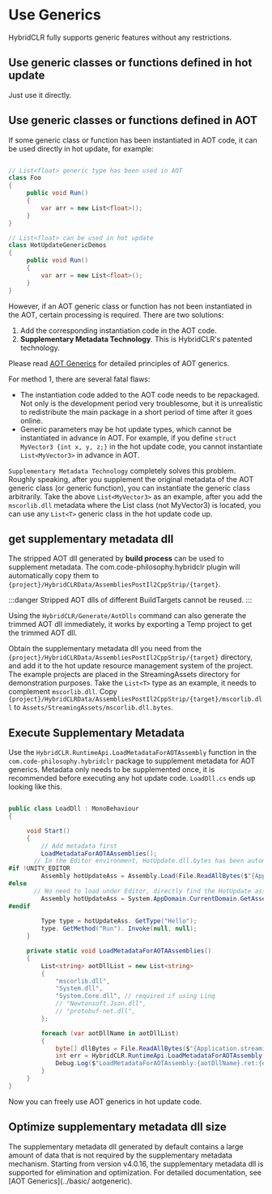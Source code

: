 # Use Generics

HybridCLR fully supports generic features without any restrictions.

## Use generic classes or functions defined in hot update

Just use it directly.

## Use generic classes or functions defined in AOT

If some generic class or function has been instantiated in AOT code, it can be used directly in hot update, for example:

```csharp

// List<float> generic type has been used in AOT
class Foo
{
     public void Run()
     {
         var arr = new List<float>();
     }
}

// List<float> can be used in hot update
class HotUpdateGenericDemos
{
     public void Run()
     {
         var arr = new List<float>();
     }
}

```

However, if an AOT generic class or function has not been instantiated in the AOT, certain processing is required. There are two solutions:

1. Add the corresponding instantiation code in the AOT code.
1. **Supplementary Metadata Technology**. This is HybridCLR's patented technology.

Please read [AOT Generics](../basic/aotgeneric.md) for detailed principles of AOT generics.

For method 1, there are several fatal flaws:

- The instantiation code added to the AOT code needs to be repackaged. Not only is the development period very troublesome, but it is unrealistic to redistribute the main package in a short period of time after it goes online.
- Generic parameters may be hot update types, which cannot be instantiated in advance in AOT. For example, if you define `struct MyVector3 {int x, y, z;}` in the hot update code, you cannot instantiate `List<MyVector3>` in advance in AOT.

`Supplementary Metadata Technology` completely solves this problem. Roughly speaking, after you supplement the original metadata of the AOT generic class (or generic function), you can instantiate the generic class arbitrarily. Take the above `List<MyVector3>` as an example, after you add the `mscorlib.dll` metadata where the List class (not MyVector3) is located, you can use any `List<T>` generic class in the hot update code up.

## get supplementary metadata dll

The stripped AOT dll generated by **build process** can be used to supplement metadata. The com.code-philosophy.hybridclr plugin will automatically copy them to `{project}/HybridCLRData/AssembliesPostIl2CppStrip/{target}`.

:::danger
Stripped AOT dlls of different BuildTargets cannot be reused.
:::

Using the `HybridCLR/Generate/AotDlls` command can also generate the trimmed AOT dll immediately, it works by exporting a Temp project to get the trimmed AOT dll.

Obtain the supplementary metadata dll you need from the `{project}/HybridCLRData/AssembliesPostIl2CppStrip/{target}` directory, and add it to the hot update resource management system of the project. The example projects are placed in the StreamingAssets directory for demonstration purposes.
Take the `List<T>` type as an example, it needs to complement `mscorlib.dll`. Copy `{project}/HybridCLRData/AssembliesPostIl2CppStrip/{target}/mscorlib.dll` to `Assets/StreamingAssets/mscorlib.dll.bytes`.

## Execute Supplementary Metadata

Use the `HybridCLR.RuntimeApi.LoadMetadataForAOTAssembly` function in the `com.code-philosophy.hybridclr` package to supplement metadata for AOT generics.
Metadata only needs to be supplemented once, it is recommended before executing any hot update code. `LoadDll.cs` ends up looking like this.

```csharp

public class LoadDll : MonoBehaviour
{

     void Start()
     {
         // Add metadata first
         LoadMetadataForAOTAAssemblies();
       // In the Editor environment, HotUpdate.dll.bytes has been automatically loaded and does not need to be loaded. Repeated loading will cause problems.
#if !UNITY_EDITOR
         Assembly hotUpdateAss = Assembly.Load(File.ReadAllBytes($"{Application.streamingAssetsPath}/HotUpdate.dll.bytes"));
#else
       // No need to load under Editor, directly find the HotUpdate assembly
         Assembly hotUpdateAss = System.AppDomain.CurrentDomain.GetAssemblies().First(a => a.GetName().Name == "HotUpdate");
#endif
    
         Type type = hotUpdateAss. GetType("Hello");
         type. GetMethod("Run"). Invoke(null, null);
     }

     private static void LoadMetadataForAOTAAssemblies()
     {
         List<string> aotDllList = new List<string>
         {
             "mscorlib.dll",
             "System.dll",
             "System.Core.dll", // required if using Linq
             // "Newtonsoft.Json.dll",
             // "protobuf-net.dll",
         };

         foreach (var aotDllName in aotDllList)
         {
             byte[] dllBytes = File.ReadAllBytes($"{Application.streamingAssetsPath}/{aotDllName}.bytes");
             int err = HybridCLR.RuntimeApi.LoadMetadataForAOTAssembly(dllBytes, HomologousImageMode.SuperSet);
             Debug.Log($"LoadMetadataForAOTAssembly:{aotDllName}.ret:{err}");
         }
     }
}
```

Now you can freely use AOT generics in hot update code.

## Optimize supplementary metadata dll size

The supplementary metadata dll generated by default contains a large amount of data that is not required by the supplementary metadata mechanism. Starting from version v4.0.16, the supplementary metadata dll is supported for elimination and optimization. For detailed documentation, see [AOT Generics](../basic/ aotgeneric).
